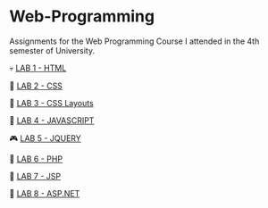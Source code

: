 # Web-Programming
Assignments for the Web Programming Course I attended in the 4th semester of University.

💀  [LAB 1 - HTML](https://github.com/marivsteo/Web-Programming/tree/master/lab01HTML)

👔  [LAB 2 - CSS](https://github.com/marivsteo/Web-Programming/tree/master/lab02CSS)

👖   [LAB 3 - CSS Layouts](https://github.com/marivsteo/Web-Programming/tree/master/lab03CSSLayouts)

🧠  [LAB 4 - JAVASCRIPT](https://github.com/marivsteo/Web-Programming/tree/master/lab04JS)

🎮  [LAB 5 - JQUERY](https://github.com/marivsteo/Web-Programming/tree/master/lab05JQUERY)

🔌  [LAB 6 - PHP](https://github.com/marivsteo/Web-Programming/tree/master/lab06PHP)

🔌  [LAB 7 - JSP](https://github.com/marivsteo/Web-Programming/tree/master/lab07JSP)

🔌  [LAB 8 - ASP.NET](https://github.com/marivsteo/Web-Programming/tree/master/lab08ASP.NET)

